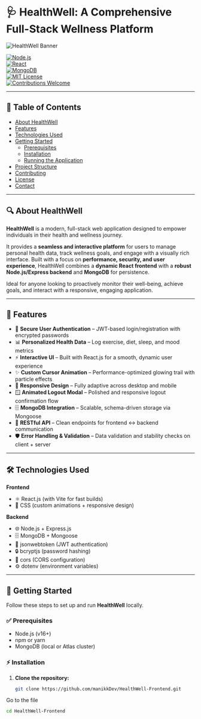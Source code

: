 # 🩺 HealthWell: A Comprehensive Full-Stack Wellness Platform

![HealthWell Banner](https://media.discordapp.net/attachments/1408460180609568961/1409972165113282580/Screenshot_2025-08-27_000944.png?ex=68b29e28&is=68b14ca8&hm=05e01398904927e966b222bbb6fa7a0d88e37134a8325ae6b8052c46a7407300&=&format=webp&quality=lossless)

[![Node.js](https://img.shields.io/badge/Node.js-16+-green?logo=node.js)](https://nodejs.org/)  
[![React](https://img.shields.io/badge/React-18-blue?logo=react)](https://react.dev/)  
[![MongoDB](https://img.shields.io/badge/MongoDB-Database-brightgreen?logo=mongodb)](https://www.mongodb.com/)  
[![MIT License](https://img.shields.io/badge/License-MIT-yellow.svg)](LICENSE)  
[![Contributions Welcome](https://img.shields.io/badge/PRs-Welcome-orange)](../../pulls)  

---

## 📖 Table of Contents

- [About HealthWell](#about-healthwell)
- [Features](#features)
- [Technologies Used](#technologies-used)
- [Getting Started](#getting-started)
  - [Prerequisites](#prerequisites)
  - [Installation](#installation)
  - [Running the Application](#running-the-application)
- [Project Structure](#project-structure)
- [Contributing](#contributing)
- [License](#license)
- [Contact](#contact)

---

## 🔍 About HealthWell

**HealthWell** is a modern, full-stack web application designed to empower individuals in their health and wellness journey.  

It provides a **seamless and interactive platform** for users to manage personal health data, track wellness goals, and engage with a visually rich interface. Built with a focus on **performance, security, and user experience**, HealthWell combines a **dynamic React frontend** with a **robust Node.js/Express backend** and **MongoDB** for persistence.

Ideal for anyone looking to proactively monitor their well-being, achieve goals, and interact with a responsive, engaging application.

---

## 🌟 Features

- 🔑 **Secure User Authentication** – JWT-based login/registration with encrypted passwords  
- 📊 **Personalized Health Data** – Log exercise, diet, sleep, and mood metrics  
- ⚡ **Interactive UI** – Built with React.js for a smooth, dynamic user experience  
- ✨ **Custom Cursor Animation** – Performance-optimized glowing trail with particle effects  
- 📱 **Responsive Design** – Fully adaptive across desktop and mobile  
- 🪟 **Animated Logout Modal** – Polished and responsive logout confirmation flow  
- 🗄️ **MongoDB Integration** – Scalable, schema-driven storage via Mongoose  
- 🔗 **RESTful API** – Clean endpoints for frontend ↔ backend communication  
- 🛡️ **Error Handling & Validation** – Data validation and stability checks on client + server  

---

## 🛠️ Technologies Used

**Frontend**
- ⚛️ React.js (with Vite for fast builds)  
- 🎨 CSS (custom animations + responsive design)  

**Backend**
- 🌐 Node.js + Express.js  
- 🗄️ MongoDB + Mongoose  
- 🔑 jsonwebtoken (JWT authentication)  
- 🔒 bcryptjs (password hashing)  
- 🔗 cors (CORS configuration)  
- ⚙️ dotenv (environment variables)  

---

## 🚀 Getting Started

Follow these steps to set up and run **HealthWell** locally.

### ✅ Prerequisites
- Node.js (v16+)  
- npm or yarn  
- MongoDB (local or Atlas cluster)

### ⚡ Installation

1. **Clone the repository:**
   ```bash
   git clone https://github.com/manikkDev/HealthWell-Frontend.git
Go to the file
   ```bash
   cd HealthWell-Frontend

